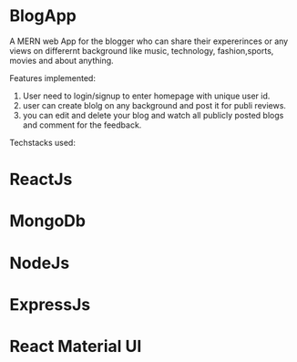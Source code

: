# BlogApp
A MERN web App for the blogger who can share their expererinces or any views on differernt background like music, technology, fashion,sports, movies and about anything.

Features implemented:
1. User need to login/signup to enter homepage with unique user id.
2. user can create blolg on any background and post it for publi reviews.
3. you can edit and delete your blog and watch all publicly posted blogs and comment for the feedback.

Techstacks used:
# ReactJs
# MongoDb
# NodeJs
# ExpressJs
# React Material UI

   
